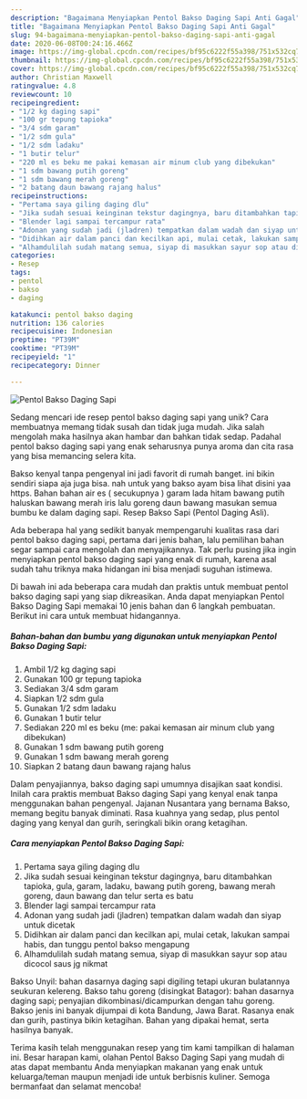 ```yaml
---
description: "Bagaimana Menyiapkan Pentol Bakso Daging Sapi Anti Gagal"
title: "Bagaimana Menyiapkan Pentol Bakso Daging Sapi Anti Gagal"
slug: 94-bagaimana-menyiapkan-pentol-bakso-daging-sapi-anti-gagal
date: 2020-06-08T00:24:16.466Z
image: https://img-global.cpcdn.com/recipes/bf95c6222f55a398/751x532cq70/pentol-bakso-daging-sapi-foto-resep-utama.jpg
thumbnail: https://img-global.cpcdn.com/recipes/bf95c6222f55a398/751x532cq70/pentol-bakso-daging-sapi-foto-resep-utama.jpg
cover: https://img-global.cpcdn.com/recipes/bf95c6222f55a398/751x532cq70/pentol-bakso-daging-sapi-foto-resep-utama.jpg
author: Christian Maxwell
ratingvalue: 4.8
reviewcount: 10
recipeingredient:
- "1/2 kg daging sapi"
- "100 gr tepung tapioka"
- "3/4 sdm garam"
- "1/2 sdm gula"
- "1/2 sdm ladaku"
- "1 butir telur"
- "220 ml es beku me pakai kemasan air minum club yang dibekukan"
- "1 sdm bawang putih goreng"
- "1 sdm bawang merah goreng"
- "2 batang daun bawang rajang halus"
recipeinstructions:
- "Pertama saya giling daging dlu"
- "Jika sudah sesuai keinginan tekstur dagingnya, baru ditambahkan tapioka, gula, garam, ladaku, bawang putih goreng, bawang merah goreng, daun bawang dan telur serta es batu"
- "Blender lagi sampai tercampur rata"
- "Adonan yang sudah jadi (jladren) tempatkan dalam wadah dan siyap untuk dicetak"
- "Didihkan air dalam panci dan kecilkan api, mulai cetak, lakukan sampai habis, dan tunggu pentol bakso mengapung"
- "Alhamdulilah sudah matang semua, siyap di masukkan sayur sop atau dicocol saus jg nikmat"
categories:
- Resep
tags:
- pentol
- bakso
- daging

katakunci: pentol bakso daging 
nutrition: 136 calories
recipecuisine: Indonesian
preptime: "PT39M"
cooktime: "PT39M"
recipeyield: "1"
recipecategory: Dinner

---
```



![Pentol Bakso Daging Sapi](https://img-global.cpcdn.com/recipes/bf95c6222f55a398/751x532cq70/pentol-bakso-daging-sapi-foto-resep-utama.jpg)

Sedang mencari ide resep pentol bakso daging sapi yang unik? Cara membuatnya memang tidak susah dan tidak juga mudah. Jika salah mengolah maka hasilnya akan hambar dan bahkan tidak sedap. Padahal pentol bakso daging sapi yang enak seharusnya punya aroma dan cita rasa yang bisa memancing selera kita.

Bakso kenyal tanpa pengenyal ini jadi favorit di rumah banget. ini bikin sendiri siapa aja juga bisa. nah untuk yang bakso ayam bisa lihat disini yaa https. Bahan bahan air es ( secukupnya ) garam lada hitam bawang putih haluskan bawang merah iris lalu goreng daun bawang masukan semua bumbu ke dalam daging sapi. Resep Bakso Sapi (Pentol Daging Asli).

Ada beberapa hal yang sedikit banyak mempengaruhi kualitas rasa dari pentol bakso daging sapi, pertama dari jenis bahan, lalu pemilihan bahan segar sampai cara mengolah dan menyajikannya. Tak perlu pusing jika ingin menyiapkan pentol bakso daging sapi yang enak di rumah, karena asal sudah tahu triknya maka hidangan ini bisa menjadi suguhan istimewa.


Di bawah ini ada beberapa cara mudah dan praktis untuk membuat pentol bakso daging sapi yang siap dikreasikan. Anda dapat menyiapkan Pentol Bakso Daging Sapi memakai 10 jenis bahan dan 6 langkah pembuatan. Berikut ini cara untuk membuat hidangannya.

<!--inarticleads1-->

##### Bahan-bahan dan bumbu yang digunakan untuk menyiapkan Pentol Bakso Daging Sapi:

1. Ambil 1/2 kg daging sapi
1. Gunakan 100 gr tepung tapioka
1. Sediakan 3/4 sdm garam
1. Siapkan 1/2 sdm gula
1. Gunakan 1/2 sdm ladaku
1. Gunakan 1 butir telur
1. Sediakan 220 ml es beku (me: pakai kemasan air minum club yang dibekukan)
1. Gunakan 1 sdm bawang putih goreng
1. Gunakan 1 sdm bawang merah goreng
1. Siapkan 2 batang daun bawang rajang halus


Dalam penyajiannya, bakso daging sapi umumnya disajikan saat kondisi. Inilah cara praktis membuat Bakso daging Sapi yang kenyal enak tanpa menggunakan bahan pengenyal. Jajanan Nusantara yang bernama Bakso, memang begitu banyak diminati. Rasa kuahnya yang sedap, plus pentol daging yang kenyal dan gurih, seringkali bikin orang ketagihan. 

<!--inarticleads2-->

##### Cara menyiapkan Pentol Bakso Daging Sapi:

1. Pertama saya giling daging dlu
1. Jika sudah sesuai keinginan tekstur dagingnya, baru ditambahkan tapioka, gula, garam, ladaku, bawang putih goreng, bawang merah goreng, daun bawang dan telur serta es batu
1. Blender lagi sampai tercampur rata
1. Adonan yang sudah jadi (jladren) tempatkan dalam wadah dan siyap untuk dicetak
1. Didihkan air dalam panci dan kecilkan api, mulai cetak, lakukan sampai habis, dan tunggu pentol bakso mengapung
1. Alhamdulilah sudah matang semua, siyap di masukkan sayur sop atau dicocol saus jg nikmat


Bakso Unyil: bahan dasarnya daging sapi digiling tetapi ukuran bulatannya seukuran kelereng. Bakso tahu goreng (disingkat Batagor): bahan dasarnya daging sapi; penyajian dikombinasi/dicampurkan dengan tahu goreng. Bakso jenis ini banyak dijumpai di kota Bandung, Jawa Barat. Rasanya enak dan gurih, pastinya bikin ketagihan. Bahan yang dipakai hemat, serta hasilnya banyak. 

Terima kasih telah menggunakan resep yang tim kami tampilkan di halaman ini. Besar harapan kami, olahan Pentol Bakso Daging Sapi yang mudah di atas dapat membantu Anda menyiapkan makanan yang enak untuk keluarga/teman maupun menjadi ide untuk berbisnis kuliner. Semoga bermanfaat dan selamat mencoba!
